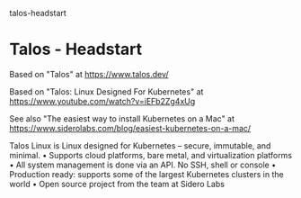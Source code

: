 talos-headstart
# Talos - Headstart

Based on "Talos" at https://www.talos.dev/

Based on "Talos: Linux Designed For Kubernetes" at https://www.youtube.com/watch?v=iEFb2Zg4xUg

See also "The easiest way to install Kubernetes on a Mac" at https://www.siderolabs.com/blog/easiest-kubernetes-on-a-mac/

Talos Linux is Linux designed for Kubernetes – secure, immutable, and minimal.
•	Supports cloud platforms, bare metal, and virtualization platforms
•	All system management is done via an API. No SSH, shell or console
•	Production ready: supports some of the largest Kubernetes clusters in the world
•	Open source project from the team at Sidero Labs
